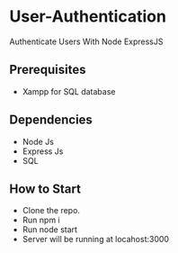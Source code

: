 # User-Authentication
Authenticate Users With Node ExpressJS

## Prerequisites
- Xampp for SQL database

## Dependencies 
- Node Js
- Express Js
- SQL

## How to Start
- Clone the repo.
- Run npm i
- Run node start
- Server will be running at locahost:3000
